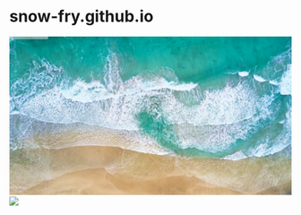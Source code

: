 # snow-fry.github.io
<img src="./1.jpg">
<img src="https://image.baidu.com/search/detail?ct=503316480&z=&tn=baiduimagedetail&ipn=d&word=%E5%B0%BC%E7%A6%84&step_word=&ie=utf-8&in=&cl=2&lm=-1&st=-1&hd=&latest=&copyright=&cs=310103874,2614246633&os=3835386667,515700415&simid=4196359981,791176515&pn=61&rn=1&di=124410&ln=1551&fr=&fmq=1609241053535_R&ic=&s=undefined&se=&sme=&tab=0&width=&height=&face=undefined&is=0,0&istype=2&ist=&jit=&bdtype=0&spn=0&pi=0&gsm=1e&objurl=https%3A%2F%2Fgimg2.baidu.com%2Fimage_search%2Fsrc%3Dhttp%253A%252F%252Fi2.hdslb.com%252Fbfs%252Farchive%252F6ff18ceb8039f0bdcde14658ac22751a484a8e37.jpg%26refer%3Dhttp%253A%252F%252Fi2.hdslb.com%26app%3D2002%26size%3Df9999%2C10000%26q%3Da80%26n%3D0%26g%3D0n%26fmt%3Djpeg%3Fsec%3D1611833073%26t%3Dca715110d826012dc4b2b63e6642290b&rpstart=0&rpnum=0&adpicid=0&force=undefined">
